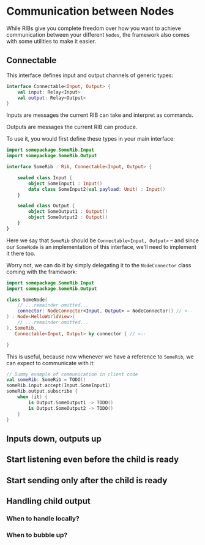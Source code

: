 # Communication between Nodes

While RIBs give you complete freedom over how you want to achieve communication between your different ```Nodes```, the framework also comes with some utilities to make it easier.

## Connectable

This interface defines input and output channels of generic types:

```kotlin
interface Connectable<Input, Output> {
    val input: Relay<Input>
    val output: Relay<Output>
}
```

Inputs are messages the current RIB can take and interpret as commands.

Outputs are messages the current RIB can produce.

To use it, you would first define these types in your main interface:

```kotlin
import somepackage.SomeRib.Input
import somepackage.SomeRib.Output

interface SomeRib : Rib, Connectable<Input, Output> {

    sealed class Input {
        object SomeInput1 : Input()
        data class SomeInput2(val payload: Unit) : Input()
    }

    sealed class Output {
        object SomeOutput1 : Output()
        object SomeOutput2 : Output()
    }
}
```

Here we say that ```SomeRib``` should be ```Connectable<Input, Output>``` – and since our ```SomeNode``` is an implementation of this interface, we'll need to implement it there too.

Worry not, we can do it by simply delegating it to the ```NodeConnector``` class coming with the framework:


```kotlin
import somepackage.SomeRib.Input
import somepackage.SomeRib.Output

class SomeNode(
    // ...remainder omitted...
    connector: NodeConnector<Input, Output> = NodeConnector() // <--
) : Node<HelloWorldView>(
    // ...remainder omitted...
), SomeRib, 
   Connectable<Input, Output> by connector { // <--

}
```

This is useful, because now whenever we have a reference to ```SomeRib```, we can expect to communicate with it:

```kotlin
// Dummy example of communication in client code
val someRib: SomeRib = TODO()
someRib.input.accept(Input.SomeInput1)
someRib.output.subscribe {
    when (it) {
        is Output.SomeOutput1 -> TODO()
        is Output.SomeOutput2 -> TODO()
    }
}
```



## Inputs down, outputs up

## Start listening even before the child is ready

## Start sending only after the child is ready

## Handling child output

### When to handle locally? 
### When to bubble up?